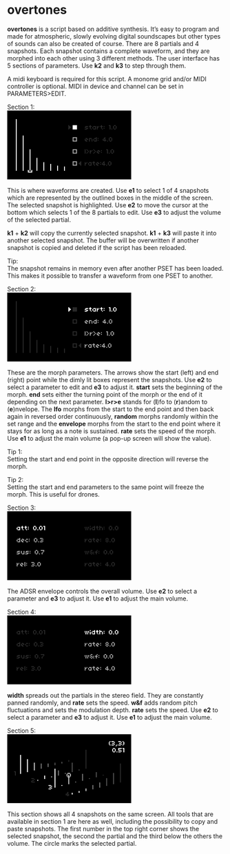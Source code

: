 # overtones
**overtones** is a script based on additive synthesis. It’s easy to program and made for atmospheric, slowly evolving digital soundscapes but other types of sounds can also be created of course. There are 8 partials and 4 snapshots. Each snapshot contains a complete waveform, and they are morphed into each other using 3 different methods. The user interface has 5 sections of parameters. Use **k2** and **k3** to step through them.

A midi keyboard is required for this script. A monome grid and/or MIDI controller is optional. MIDI in device and channel can be set in PARAMETERS>EDIT.

Section 1:  
![section1](overtones_section1.png)  
  
This is where waveforms are created. Use **e1** to select 1 of 4 snapshots which are represented by the outlined boxes in the middle of the screen. The selected snapshot is highlighted. Use **e2** to move the cursor at the bottom which selects 1 of the 8 partials to edit. Use **e3** to adjust the volume of the selected partial.

**k1** + **k2** will copy the currently selected snapshot. **k1** + **k3** will paste it into another selected snapshot. The buffer will be overwritten if another snapshot is copied and deleted if the script has been reloaded.

Tip:  
The snapshot remains in memory even after another PSET has been loaded. This makes it possible to transfer a waveform from one PSET to another.

Section 2:  
![section2](overtones_section2.png)  
  
These are the morph parameters. The arrows show the start (left) and end (right) point while the dimly lit boxes represent the snapshots. Use **e2** to select a parameter to edit and **e3** to adjust it. **start** sets the beginning of the morph. **end** sets either the turning point of the morph or the end of it depending on the next parameter. **l>r>e** stands for (**l**)fo to (**r**)andom to (**e**)nvelope. The **lfo** morphs from the start to the end point and then back again in reversed order continuously, **random** morphs randomly within the set range and the **envelope** morphs from the start to the end point where it stays for as long as a note is sustained. **rate** sets the speed of the morph. Use **e1** to adjust the main volume (a pop-up screen will show the value).

Tip 1:  
Setting the start and end point in the opposite direction will reverse the morph.

Tip 2:  
Setting the start and end parameters to the same point will freeze the morph. This is useful for drones.

Section 3:  
![section3](overtones_section3.png)  
  
The ADSR envelope controls the overall volume. Use **e2** to select a parameter and **e3** to adjust it. Use **e1** to adjust the main volume.

Section 4:  
![section4](overtones_section4.png)  
  
**width** spreads out the partials in the stereo field. They are constantly panned randomly, and **rate** sets the speed. **w&f** adds random pitch fluctuations and sets the modulation depth. **rate** sets the speed. Use **e2** to select a parameter and **e3** to adjust it. Use **e1** to adjust the main volume.

Section 5:  
![section5](overtones_section5.png)  
  
This section shows all 4 snapshots on the same screen. All tools that are available in section 1 are here as well, including the possibility to copy and paste snapshots. The first number in the top right corner shows the selected snapshot, the second the partial and the third below the others the volume. The circle marks the selected partial.